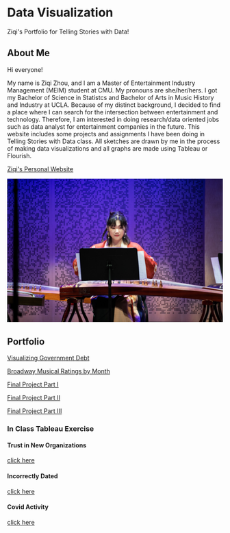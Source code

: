 # Data Visualization

Ziqi's Portfolio for Telling Stories with Data!

## About Me

Hi everyone! 

My name is Ziqi Zhou, and I am a Master of Entertainment Industry Management (MEIM) student at CMU. My pronouns are she/her/hers. I got my Bachelor of Science in Statistcs and Bachelor of Arts in Music History and Industry at UCLA. Because of my distinct background, I decided to find a place where I can search for the intersection between entertainment and technology. Therefore, I am interested in doing research/data oriented jobs such as data analyst for entertainment companies in the future. This website includes some projects and assignments I have been doing in Telling Stories with Data class. All sketches are drawn by me in the process of making data visualizations and all graphs are made using Tableau or Flourish. 

[Ziqi's Personal Website](https://www.ziqizhousportfolio.com/)

![](IMG_6893.JPG)

## Portfolio
[Visualizing Government Debt](https://ziqi0921.github.io/zhou-portfolio/VisualizingGovDebt)

[Broadway Musical Ratings by Month](https://ziqi0921.github.io/zhou-portfolio/broadway-ratings)

[Final Project Part I](https://ziqi0921.github.io/zhou-portfolio/part1)

[Final Project Part II](https://ziqi0921.github.io/zhou-portfolio/part2)

[Final Project Part III](https://ziqi0921.github.io/zhou-portfolio/part3)

### In Class Tableau Exercise

#### Trust in New Organizations

[click here](https://ziqi0921.github.io/zhou-portfolio/inclass1)

#### Incorrectly Dated

[click here](https://ziqi0921.github.io/zhou-portfolio/inclass2)

#### Covid Activity

[click here](https://ziqi0921.github.io/zhou-portfolio/inclass3)

 

